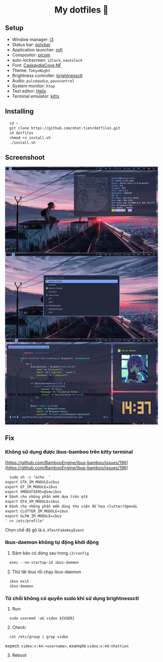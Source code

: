 <h1 align="center">My dotfiles 📁</h1>

## Setup

- Window manager: [i3](https://github.com/i3/i3)
- Status bar: [polybar](https://github.com/polybar/polybar)
- Application launcher: [rofi](https://github.com/polybar/polybar)
- Compositor: [picom](https://github.com/yshui/picom)
- auto-lockscreen: `i3lock`, `xautolock`
- Font: [CaskaydiaCove NF](https://www.nerdfonts.com/font-downloads)
- Theme: `TokyoNight`
- Brightness controller: [brightnessctl](https://github.com/Hummer12007/brightnessctl)
- Audio: `pulseaudio`, `pavucontrol` 
- System monitor: `htop`
- Text editor: [Helix](https://github.com/helix-editor/helix)
- Terminal emulator: [kitty](https://github.com/kovidgoyal/kitty)

## Installing

```shell
  cd ~
  git clone https://github.com/nhat-tien/dotfiles.git
  cd dotfiles
  chmod +x install.sh
  ./install.sh
```

## Screenshoot

![screenshoot](/rice.png)

## Fix

### Không sử dụng được ibus-bamboo trên kitty terminal

[https://github.com/BambooEngine/ibus-bamboo/issues/196](https://github.com/BambooEngine/ibus-bamboo/issues/196)

```shell
  sudo sh -c "echo  '
export GTK_IM_MODULE=ibus
export QT_IM_MODULE=ibus
export XMODIFIERS=@im=ibus
# Dành cho những phần mềm dựa trên qt4
export QT4_IM_MODULE=ibus
# Dành cho những phần mềm dùng thư viện đồ họa clutter/OpenGL
export CLUTTER_IM_MODULE=ibus
export GLFW_IM_MODULE=ibus
' >> /etc/profile"
```
Chọn chế độ gõ là `6.XTestFakeKeyEvent`

### Ibus-daemon không tự động khởi động

1. Đảm bảo có dòng sau trong `i3/config`
```txt
  exec --no-startup-id ibus-daemon
```

2. Thử tắt ibus rồi chạy ibus-daemon
```shell
  ibus exit
  ibus-daemon
```

### Từ chối không có quyền sudo khi sử dụng brightnessctl
1. Run: 
```shell
  sudo usermod -aG video ${USER}
```

2. Check:
```shell
  cat /etc/group | grep video
```
expect: `video:x:44:<username>`, example `video:x:44:nhattien`

3. Reboot 
